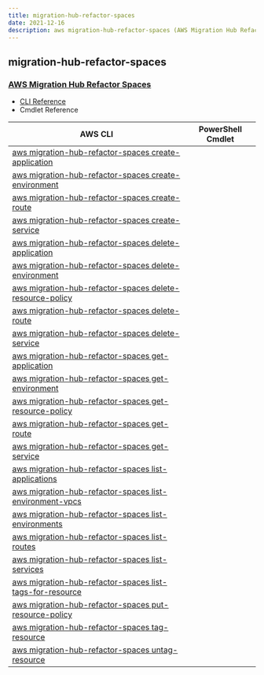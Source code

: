```yaml
---
title: migration-hub-refactor-spaces
date: 2021-12-16
description: aws migration-hub-refactor-spaces (AWS Migration Hub Refactor Spaces) command/cmdlet list.
---
```


## migration-hub-refactor-spaces

### [AWS Migration Hub Refactor Spaces](https://aws.amazon.com/application-migration-service/)

* [CLI Reference](https://docs.aws.amazon.com/cli/latest/reference/migration-hub-refactor-spaces/index.html)
* Cmdlet Reference

|AWS CLI|PowerShell Cmdlet|
|----|----|
|[aws migration-hub-refactor-spaces create-application](https://docs.aws.amazon.com/cli/latest/reference/migration-hub-refactor-spaces/create-application.html)||
|[aws migration-hub-refactor-spaces create-environment](https://docs.aws.amazon.com/cli/latest/reference/migration-hub-refactor-spaces/create-environment.html)||
|[aws migration-hub-refactor-spaces create-route](https://docs.aws.amazon.com/cli/latest/reference/migration-hub-refactor-spaces/create-route.html)||
|[aws migration-hub-refactor-spaces create-service](https://docs.aws.amazon.com/cli/latest/reference/migration-hub-refactor-spaces/create-service.html)||
|[aws migration-hub-refactor-spaces delete-application](https://docs.aws.amazon.com/cli/latest/reference/migration-hub-refactor-spaces/delete-application.html)||
|[aws migration-hub-refactor-spaces delete-environment](https://docs.aws.amazon.com/cli/latest/reference/migration-hub-refactor-spaces/delete-environment.html)||
|[aws migration-hub-refactor-spaces delete-resource-policy](https://docs.aws.amazon.com/cli/latest/reference/migration-hub-refactor-spaces/delete-resource-policy.html)||
|[aws migration-hub-refactor-spaces delete-route](https://docs.aws.amazon.com/cli/latest/reference/migration-hub-refactor-spaces/delete-route.html)||
|[aws migration-hub-refactor-spaces delete-service](https://docs.aws.amazon.com/cli/latest/reference/migration-hub-refactor-spaces/delete-service.html)||
|[aws migration-hub-refactor-spaces get-application](https://docs.aws.amazon.com/cli/latest/reference/migration-hub-refactor-spaces/get-application.html)||
|[aws migration-hub-refactor-spaces get-environment](https://docs.aws.amazon.com/cli/latest/reference/migration-hub-refactor-spaces/get-environment.html)||
|[aws migration-hub-refactor-spaces get-resource-policy](https://docs.aws.amazon.com/cli/latest/reference/migration-hub-refactor-spaces/get-resource-policy.html)||
|[aws migration-hub-refactor-spaces get-route](https://docs.aws.amazon.com/cli/latest/reference/migration-hub-refactor-spaces/get-route.html)||
|[aws migration-hub-refactor-spaces get-service](https://docs.aws.amazon.com/cli/latest/reference/migration-hub-refactor-spaces/get-service.html)||
|[aws migration-hub-refactor-spaces list-applications](https://docs.aws.amazon.com/cli/latest/reference/migration-hub-refactor-spaces/list-applications.html)||
|[aws migration-hub-refactor-spaces list-environment-vpcs](https://docs.aws.amazon.com/cli/latest/reference/migration-hub-refactor-spaces/list-environment-vpcs.html)||
|[aws migration-hub-refactor-spaces list-environments](https://docs.aws.amazon.com/cli/latest/reference/migration-hub-refactor-spaces/list-environments.html)||
|[aws migration-hub-refactor-spaces list-routes](https://docs.aws.amazon.com/cli/latest/reference/migration-hub-refactor-spaces/list-routes.html)||
|[aws migration-hub-refactor-spaces list-services](https://docs.aws.amazon.com/cli/latest/reference/migration-hub-refactor-spaces/list-services.html)||
|[aws migration-hub-refactor-spaces list-tags-for-resource](https://docs.aws.amazon.com/cli/latest/reference/migration-hub-refactor-spaces/list-tags-for-resource.html)||
|[aws migration-hub-refactor-spaces put-resource-policy](https://docs.aws.amazon.com/cli/latest/reference/migration-hub-refactor-spaces/put-resource-policy.html)||
|[aws migration-hub-refactor-spaces tag-resource](https://docs.aws.amazon.com/cli/latest/reference/migration-hub-refactor-spaces/tag-resource.html)||
|[aws migration-hub-refactor-spaces untag-resource](https://docs.aws.amazon.com/cli/latest/reference/migration-hub-refactor-spaces/untag-resource.html)||

